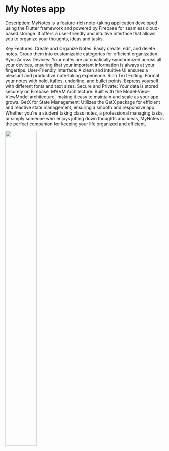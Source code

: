 # My Notes app
Description:
MyNotes is a feature-rich note-taking application developed using the Flutter framework and powered by Firebase for seamless cloud-based storage. It offers a user-friendly and intuitive interface that allows you to organize your thoughts, ideas and tasks.

Key Features:
Create and Organize Notes: Easily create, edit, and delete notes. Group them into customizable categories for efficient organization.
Sync Across Devices: Your notes are automatically synchronized across all your devices, ensuring that your important information is always at your fingertips. User-Friendly Interface: A clean and intuitive UI ensures a pleasant and productive note-taking experience.
Rich Text Editing: Format your notes with bold, italics, underline, and bullet points. Express yourself with different fonts and text sizes.
Secure and Private: Your data is stored securely on Firebase.
MVVM Architecture: Built with the Model-View-ViewModel architecture, making it easy to maintain and scale as your app grows.
GetX for State Management: Utilizes the GetX package for efficient and reactive state management, ensuring a smooth and responsive app. Whether you're a student taking class notes, a professional managing tasks, or simply someone who enjoys jotting down thoughts and ideas, MyNotes is the perfect companion for keeping your life organized and efficient.

<img src=" ![WhatsApp Image 2023-09-09 at 11 47 50 AM](https://github.com/MuhammadAligithub7/My_Notes/assets/90595554/4d9bd69a-4996-44b1-822a-eb31b682621a) " width="100" height="1000">
